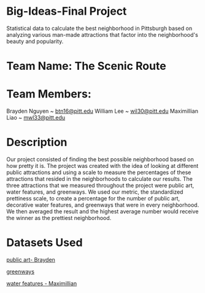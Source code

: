 # Big-Ideas-Final Project
Statistical data to calculate the best neighborhood in Pittsburgh based on analyzing various man-made attractions that factor into the neighborhood's beauty and popularity.

# Team Name: The Scenic Route

# Team Members:
Brayden Nguyen ~ btn16@pitt.edu
William Lee ~ wil30@pitt.edu
Maximillian Liao ~ mwl33@pitt.edu

# Description
Our project consisted of finding the best possible neighborhood based on how pretty it is. The project was created with the idea of looking at different public attractions and using a scale to measure the percentages of these attractions that resided in the neighborhoods to calculate our results. The three attractions that we measured throughout the project were public art, water features, and greenways. We used our metric, the standardized prettiness scale, to create a percentage for the number of public art, decorative water features, and greenways that were in every neighborhood. We then averaged the result and the highest average number would receive the winner as the prettiest neighborhood.  


# Datasets Used
[public art- Brayden](https://data.wprdc.org/datastore/dump/00d74e83-8a23-486e-841b-286e1332a151)

[greenways](https://data.wprdc.org/datastore/dump/28116520-b7d4-4895-9d4f-6b5c843a5650)

[water features - Maximillian]( https://data.wprdc.org/datastore/dump/513290a6-2bac-4e41-8029-354cbda6a7b7)
